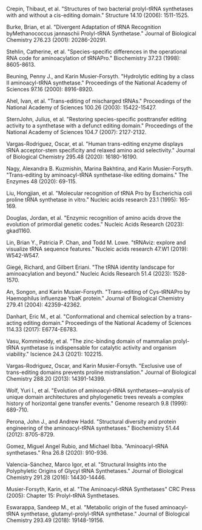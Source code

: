 Crepin, Thibaut, et al. "Structures of two bacterial prolyl-tRNA synthetases with and without a cis-editing domain." Structure 14.10 (2006): 1511-1525.

Burke, Brian, et al. "Divergent Adaptation of tRNA Recognition byMethanococcus jannaschii Prolyl-tRNA Synthetase." Journal of Biological Chemistry 276.23 (2001): 20286-20291.

Stehlin, Catherine, et al. "Species-specific differences in the operational RNA code for aminoacylation of tRNAPro." Biochemistry 37.23 (1998): 8605-8613.

Beuning, Penny J., and Karin Musier-Forsyth. "Hydrolytic editing by a class II aminoacyl-tRNA synthetase." Proceedings of the National Academy of Sciences 97.16 (2000): 8916-8920.

Ahel, Ivan, et al. "Trans-editing of mischarged tRNAs." Proceedings of the National Academy of Sciences 100.26 (2003): 15422-15427.

SternJohn, Julius, et al. "Restoring species-specific posttransfer editing activity to a synthetase with a defunct editing domain." Proceedings of the National Academy of Sciences 104.7 (2007): 2127-2132.

Vargas-Rodriguez, Oscar, et al. "Human trans-editing enzyme displays tRNA acceptor-stem specificity and relaxed amino acid selectivity." Journal of Biological Chemistry 295.48 (2020): 16180-16190.

Nagy, Alexandra B. Kuzmishin, Marina Bakhtina, and Karin Musier-Forsyth. "Trans-editing by aminoacyl-tRNA synthetase-like editing domains." The Enzymes 48 (2020): 69-115.

Liu, Hongjian, et al. "Molecular recognition of tRNA Pro by Escherichia coli proline tRNA synthetase in vitro." Nucleic acids research 23.1 (1995): 165-169.

Douglas, Jordan, et al. "Enzymic recognition of amino acids drove the evolution of primordial genetic codes." Nucleic Acids Research (2023): gkad1160.

Lin, Brian Y., Patricia P. Chan, and Todd M. Lowe. "tRNAviz: explore and visualize tRNA sequence features." Nucleic acids research 47.W1 (2019): W542-W547.

Giegé, Richard, and Gilbert Eriani. "The tRNA identity landscape for aminoacylation and beyond." Nucleic Acids Research 51.4 (2023): 1528-1570.

An, Songon, and Karin Musier-Forsyth. "Trans-editing of Cys-tRNAPro by Haemophilus influenzae YbaK protein." Journal of Biological Chemistry 279.41 (2004): 42359-42362.



Danhart, Eric M., et al. "Conformational and chemical selection by a trans-acting editing domain." Proceedings of the National Academy of Sciences 114.33 (2017): E6774-E6783.




Vasu, Kommireddy, et al. "The zinc-binding domain of mammalian prolyl-tRNA synthetase is indispensable for catalytic activity and organism viability." Iscience 24.3 (2021): 102215.



Vargas-Rodriguez, Oscar, and Karin Musier-Forsyth. "Exclusive use of trans-editing domains prevents proline mistranslation." Journal of Biological Chemistry 288.20 (2013): 14391-14399.




Wolf, Yuri I., et al. "Evolution of aminoacyl-tRNA synthetases—analysis of unique domain architectures and phylogenetic trees reveals a complex history of horizontal gene transfer events." Genome research 9.8 (1999): 689-710.



Perona, John J., and Andrew Hadd. "Structural diversity and protein engineering of the aminoacyl-tRNA synthetases." Biochemistry 51.44 (2012): 8705-8729.



Gomez, Miguel Angel Rubio, and Michael Ibba. "Aminoacyl-tRNA synthetases." Rna 26.8 (2020): 910-936.




Valencia-Sánchez, Marco Igor, et al. "Structural Insights into the Polyphyletic Origins of Glycyl tRNA Synthetases." Journal of Biological Chemistry 291.28 (2016): 14430-14446.




Musier-Forsyth, Karin,  et al. "The Aminoacyl-tRNA Synthetases" CRC Press (2005): Chapter 15: Prolyl-tRNA Synthetases.




Eswarappa, Sandeep M., et al. "Metabolic origin of the fused aminoacyl-tRNA synthetase, glutamyl-prolyl-tRNA synthetase." Journal of Biological Chemistry 293.49 (2018): 19148-19156.

